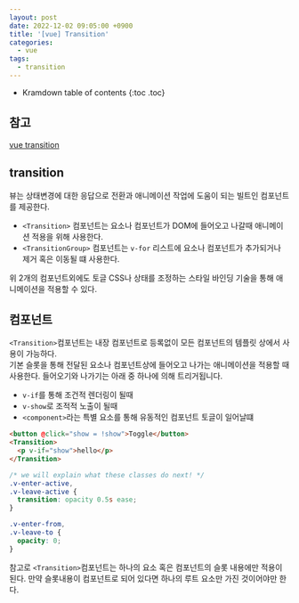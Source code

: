 ```yaml
---
layout: post
date: 2022-12-02 09:05:00 +0900
title: '[vue] Transition'
categories:
  - vue
tags:
  - transition
---
```


* Kramdown table of contents
{:toc .toc}

## 참고

[vue transition](https://vuejs.org/guide/built-ins/transition.html)


## transition

뷰는 상태변경에 대한 응답으로 전환과 애니메이션 작업에 도움이 되는 빌트인 컴포넌트를 제공한다.   

- `<Transition>` 컴포넌트는 요소나 컴포넌트가 DOM에 들어오고 나갈때 애니메이션 적용을 위해 사용한다. 
- `<TransitionGroup>` 컴포넌트는 `v-for` 리스트에 요소나 컴포넌트가 추가되거나 제거 혹은 이동될 떄 사용한다. 

위 2개의 컴포넌트외에도 토글 CSS나 상태를 조정하는 스타일 바인딩 기술을 통해 애니메이션을 적용할 수 있다. 

## <Transition> 컴포넌트

`<Transition>`컴포넌트는 내장 컴포넌트로 등록없이 모든 컴포넌트의 템플릿 상에서 사용이 가능하다.   
기본 슬롯을 통해 전달된 요소나 컴포넌트상에 들어오고 나가는 애니메이션을 적용할 때 사용한다. 들어오기와 나가기는 아래 중 하나에 의해 트리거됩니다.   

- `v-if`를 통해 조건적 렌더링이 될때
- `v-show`로 조적적 노출이 될때
- `<component>`라는 특별 요소를 통해 유동적인 컴포넌트 토글이 일어날떄 


```html
<button @click="show = !show">Toggle</button>
<Transition>
  <p v-if="show">hello</p>
</Transition>
```

```css
/* we will explain what these classes do next! */
.v-enter-active,
.v-leave-active {
  transition: opacity 0.5s ease;
}

.v-enter-from,
.v-leave-to {
  opacity: 0;
}
```

참고로 `<Transition>`컴포넌트는 하나의 요소 혹은 컴포넌트의 슬롯 내용에만 적용이 된다. 만약 슬롯내용이 컴포넌트로 되어 있다면 하나의 루트 요소만 가진 것이어야만 한다.  

